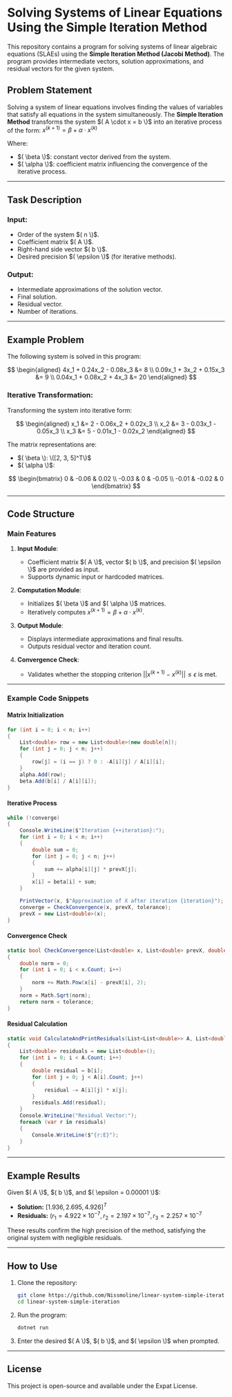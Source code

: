# Solving Systems of Linear Equations Using the Simple Iteration Method

This repository contains a program for solving systems of linear algebraic equations (SLAEs) using the **Simple Iteration Method (Jacobi Method)**. The program provides intermediate vectors, solution approximations, and residual vectors for the given system.

## Problem Statement

Solving a system of linear equations involves finding the values of variables that satisfy all equations in the system simultaneously. The **Simple Iteration Method** transforms the system $( A \cdot x = b \)$ into an iterative process of the form: $x^{(k+1)} = \beta + \alpha \cdot x^{(k)}$

Where:
- $( \beta \)$: constant vector derived from the system.
- $( \alpha \)$: coefficient matrix influencing the convergence of the iterative process.

---

## Task Description

### Input:
- Order of the system $( n \)$.
- Coefficient matrix $( A \)$.
- Right-hand side vector $( b \)$.
- Desired precision $( \epsilon \)$ (for iterative methods).

### Output:
- Intermediate approximations of the solution vector.
- Final solution.
- Residual vector.
- Number of iterations.

---

## Example Problem

The following system is solved in this program:

$$
\begin{aligned}
4x_1 + 0.24x_2 - 0.08x_3 &= 8 \\
0.09x_1 + 3x_2 + 0.15x_3 &= 9 \\
0.04x_1 + 0.08x_2 + 4x_3 &= 20
\end{aligned}
$$

### Iterative Transformation:
Transforming the system into iterative form:

$$
\begin{aligned}
x_1 &= 2 - 0.06x_2 + 0.02x_3 \\
x_2 &= 3 - 0.03x_1 - 0.05x_3 \\
x_3 &= 5 - 0.01x_1 - 0.02x_2
\end{aligned}
$$

The matrix representations are:
- $( \beta \): \([2, 3, 5]^T\)$
- $( \alpha \)$:

$$
\begin{bmatrix}
0 & -0.06 & 0.02 \\
-0.03 & 0 & -0.05 \\
-0.01 & -0.02 & 0
\end{bmatrix}
$$

---

## Code Structure

### Main Features
1. **Input Module**:
   - Coefficient matrix $( A \)$, vector $( b \)$, and precision $( \epsilon \)$ are provided as input.
   - Supports dynamic input or hardcoded matrices.

2. **Computation Module**:
   - Initializes $( \beta \)$ and $( \alpha \)$ matrices.
   - Iteratively computes $x^{(k+1)} = \beta + \alpha \cdot x^{(k)}$.

3. **Output Module**:
   - Displays intermediate approximations and final results.
   - Outputs residual vector and iteration count.

4. **Convergence Check**:
   - Validates whether the stopping criterion $||x^{(k+1)} - x^{(k)}|| \leq \epsilon$ is met.

---

### Example Code Snippets

#### Matrix Initialization
```csharp
for (int i = 0; i < n; i++)
{
    List<double> row = new List<double>(new double[n]);
    for (int j = 0; j < n; j++)
    {
        row[j] = (i == j) ? 0 : -A[i][j] / A[i][i];
    }
    alpha.Add(row);
    beta.Add(b[i] / A[i][i]);
}
```

#### Iterative Process
```csharp
while (!converge)
{
    Console.WriteLine($"Iteration {++iteration}:");
    for (int i = 0; i < n; i++)
    {
        double sum = 0;
        for (int j = 0; j < n; j++)
        {
            sum += alpha[i][j] * prevX[j];
        }
        x[i] = beta[i] + sum;
    }

    PrintVector(x, $"Approximation of X after iteration {iteration}");
    converge = CheckConvergence(x, prevX, tolerance);
    prevX = new List<double>(x);
}
```

#### Convergence Check
```csharp
static bool CheckConvergence(List<double> x, List<double> prevX, double tolerance)
{
    double norm = 0;
    for (int i = 0; i < x.Count; i++)
    {
        norm += Math.Pow(x[i] - prevX[i], 2);
    }
    norm = Math.Sqrt(norm);
    return norm < tolerance;
}
```

#### Residual Calculation
```csharp
static void CalculateAndPrintResiduals(List<List<double>> A, List<double> b, List<double> x)
{
    List<double> residuals = new List<double>();
    for (int i = 0; i < A.Count; i++)
    {
        double residual = b[i];
        for (int j = 0; j < A[i].Count; j++)
        {
            residual -= A[i][j] * x[j];
        }
        residuals.Add(residual);
    }
    Console.WriteLine("Residual Vector:");
    foreach (var r in residuals)
    {
        Console.WriteLine($"{r:E}");
    }
}
```

---

## Example Results

Given $( A \)$, $( b \)$, and $( \epsilon = 0.00001 \)$:
- **Solution:**  $[1.936, 2.695, 4.926]^T$
- **Residuals:** $( r_1 = 4.922 \times 10^{-7}, r_2 = 2.197 \times 10^{-7}, r_3 = 2.257 \times 10^{-7}$

These results confirm the high precision of the method, satisfying the original system with negligible residuals.

---

## How to Use

1. Clone the repository:
   ```bash
   git clone https://github.com/Nissmoline/linear-system-simple-iteration.git
   cd linear-system-simple-iteration
   ```
2. Run the program:
   ```bash
   dotnet run
   ```
3. Enter the desired $( A \)$, $( b \)$, and $( \epsilon \)$ when prompted.

---

## License
This project is open-source and available under the Expat License.
